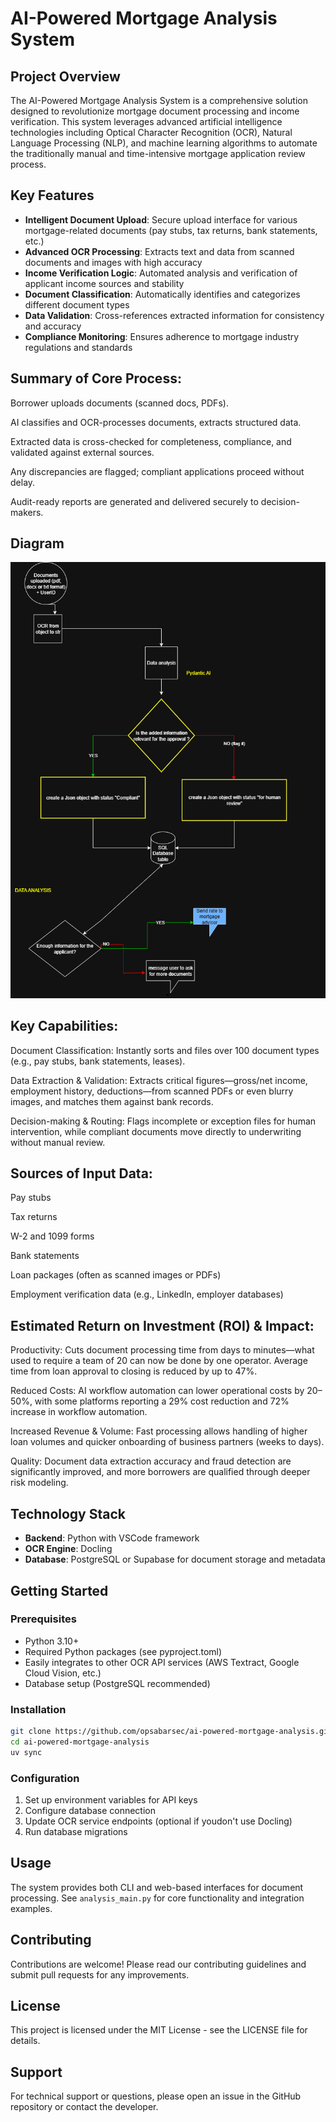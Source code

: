 # AI-Powered Mortgage Analysis System

## Project Overview

The AI-Powered Mortgage Analysis System is a comprehensive solution designed to revolutionize mortgage document processing and income verification. This system leverages advanced artificial intelligence technologies including Optical Character Recognition (OCR), Natural Language Processing (NLP), and machine learning algorithms to automate the traditionally manual and time-intensive mortgage application review process.

## Key Features

- **Intelligent Document Upload**: Secure upload interface for various mortgage-related documents (pay stubs, tax returns, bank statements, etc.)
- **Advanced OCR Processing**: Extracts text and data from scanned documents and images with high accuracy
- **Income Verification Logic**: Automated analysis and verification of applicant income sources and stability
- **Document Classification**: Automatically identifies and categorizes different document types
- **Data Validation**: Cross-references extracted information for consistency and accuracy
- **Compliance Monitoring**: Ensures adherence to mortgage industry regulations and standards

## Summary of Core Process:

Borrower uploads documents (scanned docs, PDFs).

AI classifies and OCR-processes documents, extracts structured data.

Extracted data is cross-checked for completeness, compliance, and validated against external sources.

Any discrepancies are flagged; compliant applications proceed without delay.

Audit-ready reports are generated and delivered securely to decision-makers.

## Diagram

![System Architecture Diagram](images/diagram_mortgage_bot.png)

## Key Capabilities:

Document Classification: Instantly sorts and files over 100 document types (e.g., pay stubs, bank statements, leases).

Data Extraction & Validation: Extracts critical figures—gross/net income, employment history, deductions—from scanned PDFs or even blurry images, and matches them against bank records.

Decision-making & Routing: Flags incomplete or exception files for human intervention, while compliant documents move directly to underwriting without manual review.

## Sources of Input Data:

Pay stubs

Tax returns

W-2 and 1099 forms

Bank statements

Loan packages (often as scanned images or PDFs)

Employment verification data (e.g., LinkedIn, employer databases)

## Estimated Return on Investment (ROI) & Impact:

Productivity: Cuts document processing time from days to minutes—what used to require a team of 20 can now be done by one operator. Average time from loan approval to closing is reduced by up to 47%.

Reduced Costs: AI workflow automation can lower operational costs by 20–50%, with some platforms reporting a 29% cost reduction and 72% increase in workflow automation.

Increased Revenue & Volume: Fast processing allows handling of higher loan volumes and quicker onboarding of business partners (weeks to days).

Quality: Document data extraction accuracy and fraud detection are significantly improved, and more borrowers are qualified through deeper risk modeling.


## Technology Stack

- **Backend**: Python with VSCode framework
- **OCR Engine**: Docling
- **Database**: PostgreSQL or Supabase for document storage and metadata

## Getting Started

### Prerequisites
- Python 3.10+
- Required Python packages (see pyproject.toml)
- Easily integrates to other OCR API services (AWS Textract, Google Cloud Vision, etc.)
- Database setup (PostgreSQL recommended)

### Installation
```bash
git clone https://github.com/opsabarsec/ai-powered-mortgage-analysis.git
cd ai-powered-mortgage-analysis
uv sync
```

### Configuration
1. Set up environment variables for API keys
2. Configure database connection
3. Update OCR service endpoints (optional if youdon't use Docling)
4. Run database migrations

## Usage

The system provides both CLI and web-based interfaces for document processing. See `analysis_main.py` for core functionality and integration examples.

## Contributing

Contributions are welcome! Please read our contributing guidelines and submit pull requests for any improvements.

## License

This project is licensed under the MIT License - see the LICENSE file for details.

## Support

For technical support or questions, please open an issue in the GitHub repository or contact the developer.
